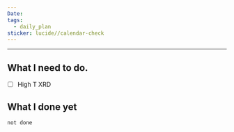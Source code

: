 ```yaml
---
Date: 
tags:
  - daily_plan
sticker: lucide//calendar-check
---
```

---
## What I need to do.

- [ ] High T XRD 



## What I done yet
```tasks
not done
```
